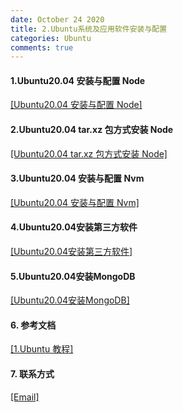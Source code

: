 ```yaml
---
date: October 24 2020
title: 2.Ubuntu系统及应用软件安装与配置
categories: Ubuntu
comments: true
---
```


#### 1.Ubuntu20.04 安装与配置 Node

[[Ubuntu20.04 安装与配置 Node]](https://web-oyster.github.io/2020/10/24/Linux/Ubuntu/Ubuntu%E5%AE%89%E8%A3%85%E4%B8%8E%E9%85%8D%E7%BD%AENode/)

#### 2.Ubuntu20.04 tar.xz 包方式安装 Node

[[Ubuntu20.04 tar.xz 包方式安装 Node]](https://www.jianshu.com/p/50fb7228238b)

#### 3.Ubuntu20.04 安装与配置 Nvm

[[Ubuntu20.04 安装与配置 Nvm]](https://web-oyster.github.io/2020/10/24/Linux/Ubuntu/Ubuntu%E5%AE%89%E8%A3%85%E4%B8%8E%E9%85%8D%E7%BD%AENvm/)

#### 4.Ubuntu20.04安装第三方软件

[[Ubuntu20.04安装第三方软件]](https://web-oyster.github.io/2020/10/28/Linux/Ubuntu/Ubuntu20.04%E5%AE%89%E8%A3%85%E7%AC%AC%E4%B8%89%E6%96%B9%E8%BD%AF%E4%BB%B6/)

#### 5.Ubuntu20.04安装MongoDB

[[Ubuntu20.04安装MongoDB]](https://web-oyster.github.io/2020/10/28/DataBase/MongoDB/Tags/Ubuntu20.04%E5%AE%89%E8%A3%85MongoDB/)

#### 6. 参考文档

[[1.Ubuntu 教程]](https://web-oyster.github.io/2020/10/24/Linux/Linux/Ubuntu%E6%95%99%E7%A8%8B/)

#### 7. 联系方式

[[Email]](yuanmin8888@outlook.com)
